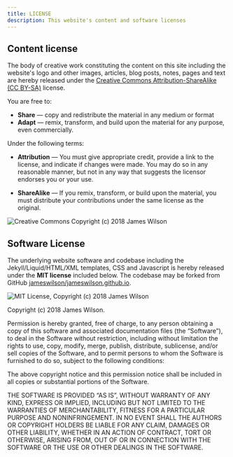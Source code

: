 ```yaml
---
title: LICENSE
description: This website's content and software licenses
---
```


## Content license

The body of creative work constituting the content on this site including the website's logo and other images, articles, blog posts, notes, pages and text are hereby released under the [Creative Commons Attribution-ShareAlike (CC BY-SA)](https://creativecommons.org/licenses/by-sa/4.0/) license.

You are free to:
* **Share** — copy and redistribute the material in any medium or format
* **Adapt** — remix, transform, and build upon the material
for any purpose, even commercially.

Under the following terms:
* **Attribution** — You must give appropriate credit, provide a link to the license, and indicate if changes were made. You may do so in any reasonable manner, but not in any way that suggests the licensor endorses you or your use.

* **ShareAlike** — If you remix, transform, or build upon the material, you must distribute your contributions under the same license as the original.

![Creative Commons Copyright (c) 2018 James Wilson](https://upload.wikimedia.org/wikipedia/commons/d/d0/CC-BY-SA_icon.svg)


## Software License

The underlying website software and codebase including the Jekyll/Liquid/HTML/XML templates, CSS and Javascript is hereby released under the **MIT license** included below. The codebase may be forked from GitHub [jameswilson/jameswilson.github.io](https://github.com/jameswilson/jameswilson.github.io).

![MIT License, Copyright (c) 2018 James Wilson](https://upload.wikimedia.org/wikipedia/commons/f/f8/License_icon-mit-88x31-2.svg)

Copyright (c) 2018 James Wilson.

Permission is hereby granted, free of charge, to any person obtaining a copy of this software and associated documentation files (the “Software”), to deal in the Software without restriction, including without limitation the rights to use, copy, modify, merge, publish, distribute, sublicense, and/or sell copies of the Software, and to permit persons to whom the Software is furnished to do so, subject to the following conditions:

The above copyright notice and this permission notice shall be included in all copies or substantial portions of the Software.

THE SOFTWARE IS PROVIDED “AS IS”, WITHOUT WARRANTY OF ANY KIND, EXPRESS OR IMPLIED, INCLUDING BUT NOT LIMITED TO THE WARRANTIES OF MERCHANTABILITY, FITNESS FOR A PARTICULAR PURPOSE AND NONINFRINGEMENT. IN NO EVENT SHALL THE AUTHORS OR COPYRIGHT HOLDERS BE LIABLE FOR ANY CLAIM, DAMAGES OR OTHER LIABILITY, WHETHER IN AN ACTION OF CONTRACT, TORT OR OTHERWISE, ARISING FROM, OUT OF OR IN CONNECTION WITH THE SOFTWARE OR THE USE OR OTHER DEALINGS IN THE SOFTWARE.
